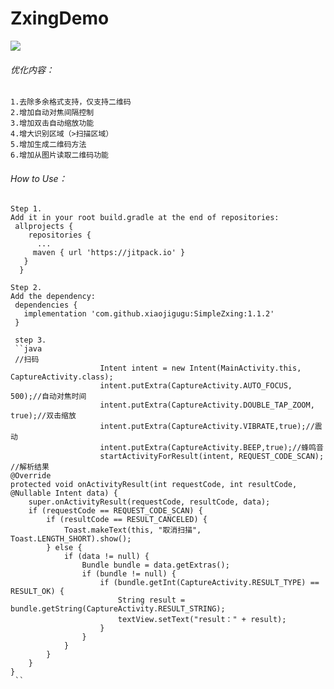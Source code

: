 
# ZxingDemo
  [![](https://www.jitpack.io/v/xiaojigugu/SimpleZxing.svg)](https://www.jitpack.io/#xiaojigugu/SimpleZxing)
###### 优化内容：  
    1.去除多余格式支持，仅支持二维码  
    2.增加自动对焦间隔控制  
    3.增加双击自动缩放功能  
    4.增大识别区域（>扫描区域）  
    5.增加生成二维码方法  
    6.增加从图片读取二维码功能  


###### How to Use：

    Step 1.  
    Add it in your root build.gradle at the end of repositories:  
     allprojects {  
        repositories {  
          ...  
         maven { url 'https://jitpack.io' }  
       }  
      }  
      
    Step 2.     
    Add the dependency:  
     dependencies {  
       implementation 'com.github.xiaojigugu:SimpleZxing:1.1.2'  
     }  
     
     step 3.
     ``java
     //扫码
                        Intent intent = new Intent(MainActivity.this, CaptureActivity.class);
                        intent.putExtra(CaptureActivity.AUTO_FOCUS, 500);//自动对焦时间
                        intent.putExtra(CaptureActivity.DOUBLE_TAP_ZOOM, true);//双击缩放
                        intent.putExtra(CaptureActivity.VIBRATE,true);//震动
                        intent.putExtra(CaptureActivity.BEEP,true);//蜂鸣音
                        startActivityForResult(intent, REQUEST_CODE_SCAN);
    //解析结果        
    @Override
    protected void onActivityResult(int requestCode, int resultCode, @Nullable Intent data) {
        super.onActivityResult(requestCode, resultCode, data);
        if (requestCode == REQUEST_CODE_SCAN) {
            if (resultCode == RESULT_CANCELED) {
                Toast.makeText(this, "取消扫描", Toast.LENGTH_SHORT).show();
            } else {
                if (data != null) {
                    Bundle bundle = data.getExtras();
                    if (bundle != null) {
                        if (bundle.getInt(CaptureActivity.RESULT_TYPE) == RESULT_OK) {
                            String result = bundle.getString(CaptureActivity.RESULT_STRING);
                            textView.setText("result：" + result);
                        }
                    }
                }
            }
        }
    }
     ``
